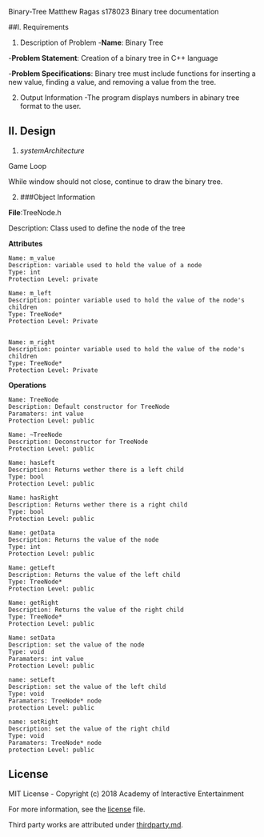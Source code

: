 Binary-Tree 
Matthew Ragas
s178023
Binary tree documentation

##I. Requirements

1. Description of Problem
  -**Name**: Binary Tree
  
  -**Problem Statement**:
  Creation of a binary tree in C++ language
  
  -**Problem Specifications**: 
  Binary tree must include functions for inserting a new value, finding a value, and removing a value from the tree.
 
2. Output Information
-The program displays numbers in  abinary tree format to the user.
  
  
## II. Design

1. _systemArchitecture_

Game Loop

While window should not close, continue to draw the binary tree.

2. ###Object Information

  **File**:TreeNode.h
  
  Description: Class used to define the node of the tree

  **Attributes**
  
    Name: m_value
    Description: variable used to hold the value of a node
    Type: int
    Protection Level: private
    
    Name: m_left
    Description: pointer variable used to hold the value of the node's children
    Type: TreeNode*
    Protection Level: Private
    
    
    Name: m_right
    Description: pointer variable used to hold the value of the node's children
    Type: TreeNode*
    Protection Level: Private
    
  **Operations**
  
    Name: TreeNode
    Description: Default constructor for TreeNode
    Paramaters: int value
    Protection Level: public
    
    Name: ~TreeNode
    Description: Deconstructor for TreeNode
    Protection Level: public
    
    Name: hasLeft
    Description: Returns wether there is a left child
    Type: bool
    Protection Level: public
    
    Name: hasRight
    Description: Returns wether there is a right child
    Type: bool
    Protection Level: public
    
    Name: getData
    Description: Returns the value of the node
    Type: int
    Protection Level: public    
    
    Name: getLeft
    Description: Returns the value of the left child
    Type: TreeNode*
    Protection Level: public
    
    Name: getRight
    Description: Returns the value of the right child
    Type: TreeNode*
    Protection Level: public
    
    Name: setData
    Description: set the value of the node
    Type: void
    Paramaters: int value
    Protection Level: public
    
    name: setLeft
    Description: set the value of the left child
    Type: void
    Paramaters: TreeNode* node
    protection Level: public
    
    name: setRight
    Description: set the value of the right child
    Type: void
    Paramaters: TreeNode* node
    protection Level: public

## License

MIT License - Copyright (c) 2018 Academy of Interactive Entertainment

For more information, see the [license][lic] file.

Third party works are attributed under [thirdparty.md][3p].

[lic]:license.md
[3p]:thirdparty.md
[raylib]:https://github.com/raysan5/raylib
